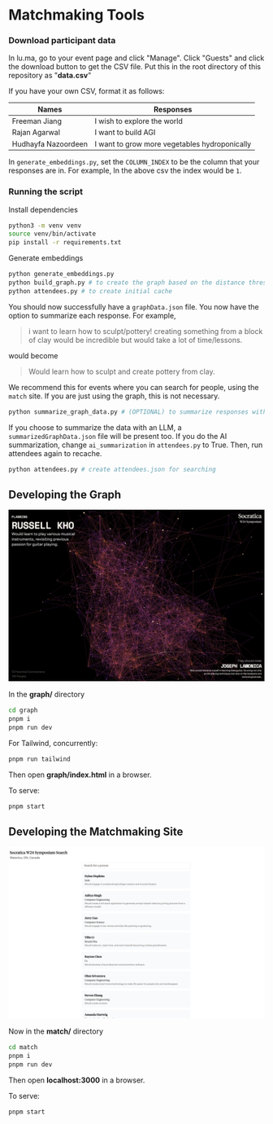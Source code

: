 # Matchmaking Tools

### Download participant data

In lu.ma, go to your event page and click "Manage". Click "Guests" and click the download button to get the CSV file. Put this in the root directory of this repository as "**data.csv**"

If you have your own CSV, format it as follows:

| Names               | Responses                                     |
| ------------------- | --------------------------------------------- |
| Freeman Jiang       | I wish to explore the world                   |
| Rajan Agarwal       | I want to build AGI                           |
| Hudhayfa Nazoordeen | I want to grow more vegetables hydroponically |

In `generate_embeddings.py`, set the `COLUMN_INDEX` to be the column that your responses are in. For example, In the above csv the index would be `1`.

### Running the script

Install dependencies

```sh
python3 -m venv venv
source venv/bin/activate
pip install -r requirements.txt
```

Generate embeddings

```sh
python generate_embeddings.py
python build_graph.py # to create the graph based on the distance threshold
python attendees.py # to create initial cache
```

You should now successfully have a `graphData.json` file. You now have the option to summarize each response. For example,

> i want to learn how to sculpt/pottery! creating something from a block of clay would be incredible but would take a lot of time/lessons.

would become

> Would learn how to sculpt and create pottery from clay.

We recommend this for events where you can search for people, using the `match` site. If you are just using the graph, this is not necessary.

```sh
python summarize_graph_data.py # (OPTIONAL) to summarize responses with LLM
```

If you choose to summarize the data with an LLM, a `summarizedGraphData.json` file will be present too. If you do the AI summarization, change `ai_summarization` in `attendees.py` to True. Then, run attendees again to recache.

```sh
python attendees.py # create attendees.json for searching
```

## Developing the Graph

![Graph Preview](images/graph.png)

In the **graph/** directory

```sh
cd graph
pnpm i
pnpm run dev
```

For Tailwind, concurrently:

```sh
pnpm run tailwind
```

Then open **graph/index.html** in a browser.

To serve:

```sh
pnpm start
```

## Developing the Matchmaking Site

![Match Preview](images/match.png)

Now in the **match/** directory

```sh
cd match
pnpm i
pnpm run dev
```

Then open **localhost:3000** in a browser.

To serve:

```sh
pnpm start
```
